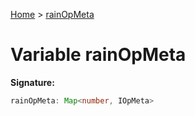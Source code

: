 [Home](../index.md) &gt; [rainOpMeta](./rainopmeta.md)

# Variable rainOpMeta


<b>Signature:</b>

```typescript
rainOpMeta: Map<number, IOpMeta>
```
